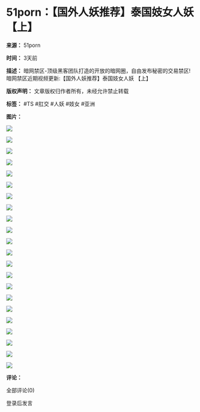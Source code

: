 # 51porn：【国外人妖推荐】泰国妓女人妖【上】

**来源：** 51porn

**时间：** 3天前

**描述：** 暗网禁区-顶级黑客团队打造的开放的暗网圈，自由发布秘密的交易禁区!暗网禁区近期视频更新:【国外人妖推荐】泰国妓女人妖 【上】

**版权声明：** 文章版权归作者所有，未经允许禁止转载

**标签：** #TS #肛交 #人妖 #妓女 #亚洲

**图片：**

![](blob:https://qbz1.com/34e06936-49e3-404e-b802-20f30b5432e1)

![](blob:https://qbz1.com/6668cc26-d575-4ce6-8324-fe2dd8089dd8)

![](blob:https://qbz1.com/281f2930-2ea1-44e7-8f11-ca25f5f1b83f)

![](blob:https://qbz1.com/a2b22c92-0784-43f4-b0c6-41a90a51787c)

![](blob:https://qbz1.com/2b6ad653-86a0-4d84-9af7-7d9ce74461d3)

![](blob:https://qbz1.com/62504485-e02b-4301-b9fc-d2a3a93e7812)

![](blob:https://qbz1.com/631fff6e-f34f-45e1-920a-a73d9a1bf5b5)

![](blob:https://qbz1.com/c1f574e9-3a4d-4ba0-b5ec-597b901aa0ed)

![](blob:https://qbz1.com/2af61734-93af-4847-aa50-dbbe0c46b3d6)

![](blob:https://qbz1.com/51f5e9aa-3a9e-46b1-9c4f-f67124fc4192)

![](blob:https://qbz1.com/c62da9bd-45ee-421c-8410-6c4c3406d9a9)

![](blob:https://qbz1.com/121168bb-8b44-441e-bdd2-35846a11aed8)

![](blob:https://qbz1.com/e7a06133-d748-4f41-b484-5b4aef33874e)

![](blob:https://qbz1.com/f858a4e7-1d2c-40f6-a46e-5928bc6f9e22)

![](blob:https://qbz1.com/8e32492c-2043-4ff6-acaa-765edad5f4a3)

![](blob:https://qbz1.com/f690f4a5-414b-4fbe-bd89-b26057aff6b8)

![](blob:https://qbz1.com/23bfa9c2-6cc8-44ab-ae3b-9b296561fd65)

![](blob:https://qbz1.com/0e37bcc1-2d9a-4136-8129-bbd1ab42b1d5)

![](blob:https://qbz1.com/11e6c562-b43c-4e0f-807d-5a01a493f588)

![](blob:https://qbz1.com/02d56c28-88fc-4b36-addc-ab2ae94b315d)

![](blob:https://qbz1.com/6f2db9ec-b52c-45c6-9744-c4358f77c740)

![](blob:https://qbz1.com/7bae364e-c9b8-4609-a865-8f619bddc06d)

**评论：**

全部评论(0)

登录后发言
